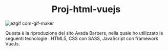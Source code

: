 <h1 align=center>Proj-html-vuejs</h1>

![ezgif com-gif-maker](https://github.com/davide-bibbo93/proj-html-vuejs/blob/master/ezgif-2-c344f8d703f6.gif)

Questa è la riproduzione del sito Avada Barbers, nella quale ho utilizzato le seguenti tecnologie : HTML5, CSS con SASS, JavaScript con framework VueJs.